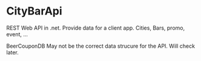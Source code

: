 # CityBarApi
REST Web API in .net. Provide data for a client app. Cities, Bars, promo, event, ...

BeerCouponDB May not be the correct data strucure for the API. Will check later.
